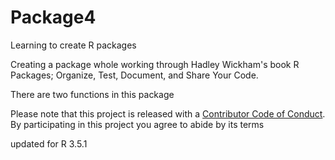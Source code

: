 # Package4
Learning to create R packages

Creating a package whole working through Hadley Wickham's book
R Packages; Organize, Test, Document, and Share Your Code.

There are two functions in this package

Please note that this project is released with a [Contributor Code of Conduct](CODE_OF_CONDUCT.md). By participating in this project you agree to abide by its terms

updated for R 3.5.1
